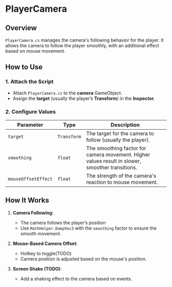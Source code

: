 ﻿# PlayerCamera

## Overview
`PlayerCamera.cs` manages the camera's following behavior for the player. It allows the camera to follow the player smoothly, with an additional effect based on mouse movement. 

## **How to Use**
### **1. Attach the Script**
- Attach `PlayerCamera.cs` to the **camera** GameObject.
- Assign the **target** (usually the player’s **Transform**) in the **Inspector**.

### **2. Configure Values**
| Parameter | Type | Description |
|-----------|------|-------------|
| `target` | `Transform` | The target for the camera to follow (usually the player). |
| `smoothing` | `float` | The smoothing factor for camera movement. Higher values result in slower, smoother transitions. |
| `mouseOffsetEffect` | `float` | The strength of the camera's reaction to mouse movement. |

## **How It Works**
1. **Camera Following**:
   - The camera follows the player’s position 
   - Use `MathHelper.DampVec3` with the `smoothing` factor to ensure the smooth movement.

2. **Mouse-Based Camera Offset**:
	- Hotkey to toggle(TODO)
   - Camera position is adjusted based on the mouse's position.

4. **Screen Shake (TODO)**:
   - Add a shaking effect to the camera based on events.




